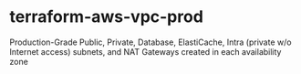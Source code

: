 # terraform-aws-vpc-prod
Production-Grade Public, Private, Database, ElastiCache, Intra (private w/o Internet access) subnets, and NAT Gateways created in each availability zone
